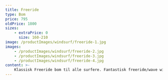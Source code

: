 ```yaml
---
title: Freeride
type: Bom
price: 795
oldPrice: 1800
sizes:
    - extraPrice: 0
      size: 160-210
image: /productImages/windsurf/freeride-1.jpg
images:
    - /productImages/windsurf/freeride-2.jpg
    - /productImages/windsurf/freeride-3.jpg
    - /productImages/windsurf/freeride-4.jpg
content: >-
    Klassisk Freeride bom til alle surfere. Fantastisk freeride/wave windsurf oplevelse.
---
```

